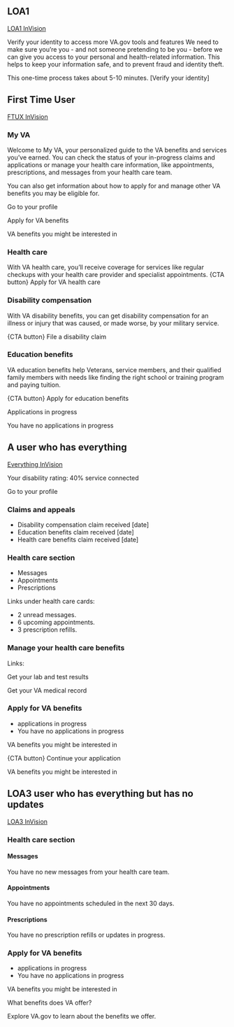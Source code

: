## LOA1

[LOA1 InVision](https://vsateams.invisionapp.com/share/RNZWCZBXZJ6#/443287792_My_VA_LOA1)

Verify your identity to access more VA.gov tools and features
We need to make sure you’re you - and not someone pretending to be you - before we can give you access to your personal and health-related information. This helps to keep your information safe, and to prevent fraud and identity theft.

This one-time process takes about 5-10 minutes.
[Verify your identity]



## First Time User

[FTUX InVision](https://vsateams.invisionapp.com/share/RNZWCZBXZJ6#/443287788_My_VA_FTUX)

### My VA
Welcome to My VA, your personalized guide to the VA benefits and services you’ve earned. You can check the status of your in-progress claims and applications or manage your health care information, like appointments, prescriptions, and messages from your health care team.

You can also get information about how to apply for and manage other VA benefits you may be eligible for.

Go to your profile

Apply for VA benefits

VA benefits you might be interested in

### Health care
With VA health care, you’ll receive coverage for services like regular checkups with your health care provider and specialist appointments.
{CTA button} 
Apply for VA health care

### Disability compensation
With VA disability benefits, you can get disability compensation for an illness or injury that was caused, or made worse, by your military service.

{CTA button} 
File a disability claim

### Education benefits
VA education benefits help Veterans, service members, and their qualified family members with needs like finding the right school or training program and paying tuition.
 
{CTA button} 
Apply for education benefits


Applications in progress

You have no applications in progress



## A user who has everything

[Everything InVision](https://vsateams.invisionapp.com/share/RNZWCZBXZJ6#/444258310_My_VA_Desktop)

Your disability rating: 40% service connected 

Go to your profile

### Claims and appeals

- Disability compensation claim received [date]
- Education benefits claim received [date]
- Health care benefits claim received [date]
 
### Health care section

- Messages
- Appointments
- Prescriptions
 
 
Links under health care cards:

- 2 unread messages.
- 6 upcoming appointments.
- 3 prescription refills.
 
### Manage your health care benefits 
 
Links:

Get your lab and test results

Get your VA medical record
 
### Apply for VA benefits

- applications in progress
- You have no applications in progress

VA benefits you might be interested in

{CTA button} 
Continue your application

VA benefits you might be interested in


## LOA3 user who has everything but has no updates

[LOA3 InVision](https://vsateams.invisionapp.com/share/RNZWCZBXZJ6#/443287787_My_VA_No_Updates)

### Health care section

#### Messages
You have no new messages from your health care team.

#### Appointments
You have no appointments scheduled in the next 30 days.

#### Prescriptions
You have no prescription refills or updates in progress.

### Apply for VA benefits

- applications in progress
- You have no applications in progress

VA benefits you might be interested in

What benefits does VA offer?

Explore VA.gov to learn about the benefits we offer.


